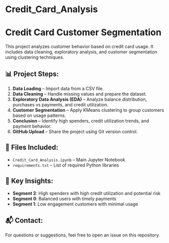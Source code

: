 # Credit_Card_Analysis
# Credit Card Customer Segmentation

This project analyzes customer behavior based on credit card usage. It includes data cleaning, exploratory analysis, and customer segmentation using clustering techniques.

## 📊 Project Steps:
1. **Data Loading** – Import data from a CSV file.
2. **Data Cleaning** – Handle missing values and prepare the dataset.
3. **Exploratory Data Analysis (EDA)** – Analyze balance distribution, purchases vs payments, and credit utilization.
4. **Customer Segmentation** – Apply KMeans clustering to group customers based on usage patterns.
5. **Conclusion** – Identify high spenders, credit utilization trends, and payment behavior.
6. **GitHub Upload** – Share the project using Git version control.

## 📁 Files Included:
- `Credit_Card_Analysis.ipynb` – Main Jupyter Notebook
- `requirements.txt` – List of required Python libraries

## 🧠 Key Insights:
- **Segment 2**: High spenders with high credit utilization and potential risk
- **Segment 0**: Balanced users with timely payments
- **Segment 1**: Low engagement customers with minimal usage

## 📬 Contact:
For questions or suggestions, feel free to open an issue on this repository.
